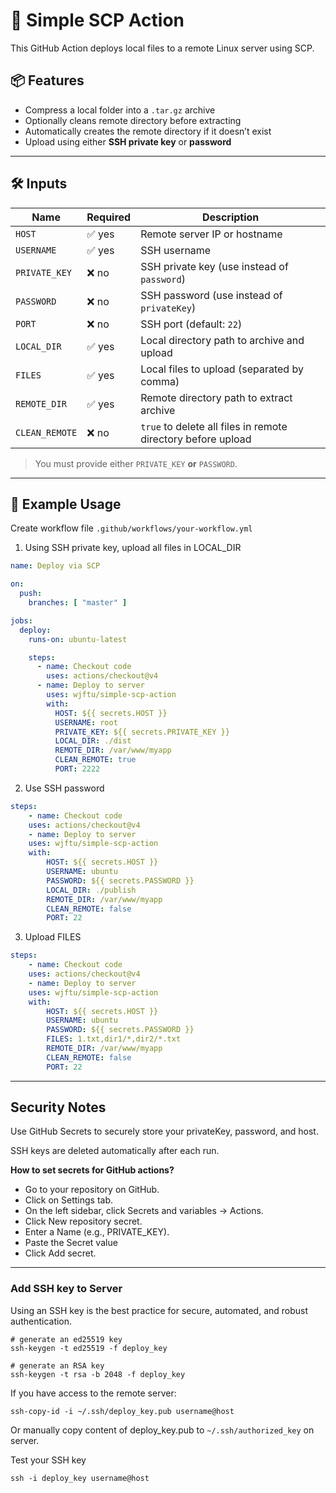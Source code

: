 # 🚀 Simple SCP Action

This GitHub Action deploys local files to a remote Linux server using SCP.

## 📦 Features

- Compress a local folder into a `.tar.gz` archive
- Optionally cleans remote directory before extracting
- Automatically creates the remote directory if it doesn’t exist
- Upload using either **SSH private key** or **password**

---

## 🛠 Inputs

| Name          | Required | Description                                                   |
|---------------|----------|---------------------------------------------------------------|
| `HOST`        | ✅ yes   | Remote server IP or hostname                                  |
| `USERNAME`    | ✅ yes   | SSH username                                                  |
| `PRIVATE_KEY` | ❌ no    | SSH private key (use instead of `password`)                   |
| `PASSWORD`    | ❌ no    | SSH password (use instead of `privateKey`)                    |
| `PORT`        | ❌ no    | SSH port (default: `22`)                                      |
| `LOCAL_DIR`   | ✅ yes   | Local directory path to archive and upload                    |
| `FILES`       | ✅ yes   | Local files to upload (separated by comma)                    |
| `REMOTE_DIR`  | ✅ yes   | Remote directory path to extract archive                      |
| `CLEAN_REMOTE`| ❌ no    | `true` to delete all files in remote directory before upload  |

> You must provide either `PRIVATE_KEY` **or** `PASSWORD`.

---

## 🧪 Example Usage

Create workflow file `.github/workflows/your-workflow.yml`

1. Using SSH private key, upload all files in LOCAL_DIR

```yaml
name: Deploy via SCP

on:
  push:
    branches: [ "master" ]

jobs:
  deploy:
    runs-on: ubuntu-latest

    steps:
      - name: Checkout code
        uses: actions/checkout@v4
      - name: Deploy to server
        uses: wjftu/simple-scp-action
        with:
          HOST: ${{ secrets.HOST }}
          USERNAME: root
          PRIVATE_KEY: ${{ secrets.PRIVATE_KEY }}
          LOCAL_DIR: ./dist
          REMOTE_DIR: /var/www/myapp
          CLEAN_REMOTE: true
          PORT: 2222
```

2. Use SSH password

```yaml
steps:
    - name: Checkout code
    uses: actions/checkout@v4
    - name: Deploy to server
    uses: wjftu/simple-scp-action
    with:
        HOST: ${{ secrets.HOST }}
        USERNAME: ubuntu
        PASSWORD: ${{ secrets.PASSWORD }}
        LOCAL_DIR: ./publish
        REMOTE_DIR: /var/www/myapp
        CLEAN_REMOTE: false
        PORT: 22
```

3. Upload FILES

```yaml
steps:
    - name: Checkout code
    uses: actions/checkout@v4
    - name: Deploy to server
    uses: wjftu/simple-scp-action
    with:
        HOST: ${{ secrets.HOST }}
        USERNAME: ubuntu
        PASSWORD: ${{ secrets.PASSWORD }}
        FILES: 1.txt,dir1/*,dir2/*.txt
        REMOTE_DIR: /var/www/myapp
        CLEAN_REMOTE: false
        PORT: 22
```

---

## Security Notes

Use GitHub Secrets to securely store your privateKey, password, and host.

SSH keys are deleted automatically after each run.

**How to set secrets for GitHub actions?**

- Go to your repository on GitHub.
- Click on Settings tab.
- On the left sidebar, click Secrets and variables → Actions.
- Click New repository secret.
- Enter a Name (e.g., PRIVATE_KEY).
- Paste the Secret value
- Click Add secret.


---

### Add SSH key to Server

Using an SSH key is the best practice for secure, automated, and robust authentication. 

```
# generate an ed25519 key 
ssh-keygen -t ed25519 -f deploy_key 

# generate an RSA key
ssh-keygen -t rsa -b 2048 -f deploy_key
```

If you have access to the remote server:

```
ssh-copy-id -i ~/.ssh/deploy_key.pub username@host
```

Or manually copy content of deploy_key.pub to `~/.ssh/authorized_key` on server.

Test your SSH key

```
ssh -i deploy_key username@host
```